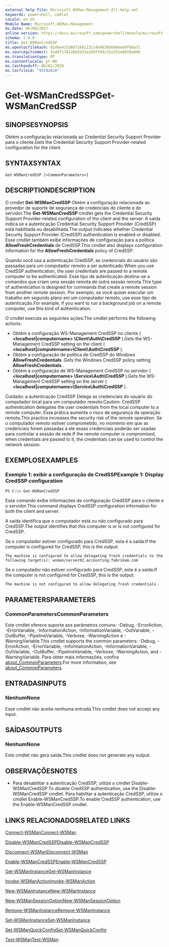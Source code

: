```yaml
---
external help file: Microsoft.WSMan.Management.dll-Help.xml
keywords: powershell, cmdlet
Locale: en-US
Module Name: Microsoft.WSMan.Management
ms.date: 06/09/2017
online version: https://docs.microsoft.com/powershell/module/microsoft.wsman.management/get-wsmancredssp?view=powershell-6&WT.mc_id=ps-gethelp
schema: 2.0.0
title: Get-WSManCredSSP
ms.openlocfilehash: 814be4153687268123114b4036b640eeb0f0da71
ms.sourcegitcommit: 2e497178126b2b33a169ff04c31e251e0b59e89b
ms.translationtype: MT
ms.contentlocale: pt-BR
ms.lasthandoff: 06/02/2020
ms.locfileid: "93192610"
---
```

# <span data-ttu-id="d2ef7-103">Get-WSManCredSSP</span><span class="sxs-lookup"><span data-stu-id="d2ef7-103">Get-WSManCredSSP</span></span>

## <span data-ttu-id="d2ef7-104">SINOPSE</span><span class="sxs-lookup"><span data-stu-id="d2ef7-104">SYNOPSIS</span></span>
<span data-ttu-id="d2ef7-105">Obtém a configuração relacionada ao Credential Security Support Provider para o cliente.</span><span class="sxs-lookup"><span data-stu-id="d2ef7-105">Gets the Credential Security Support Provider-related configuration for the client.</span></span>

## <span data-ttu-id="d2ef7-106">SYNTAX</span><span class="sxs-lookup"><span data-stu-id="d2ef7-106">SYNTAX</span></span>

```
Get-WSManCredSSP [<CommonParameters>]
```

## <span data-ttu-id="d2ef7-107">DESCRIPTION</span><span class="sxs-lookup"><span data-stu-id="d2ef7-107">DESCRIPTION</span></span>
<span data-ttu-id="d2ef7-108">O cmdlet **Get-WSManCredSSP** Obtém a configuração relacionada ao provedor de suporte de segurança de credenciais do cliente e do servidor.</span><span class="sxs-lookup"><span data-stu-id="d2ef7-108">The **Get-WSManCredSSP** cmdlet gets the Credential Security Support Provider-related configuration of the client and the server.</span></span>
<span data-ttu-id="d2ef7-109">A saída indica se a autenticação Credential Security Support Provider (CredSSP) está habilitada ou desabilitada.</span><span class="sxs-lookup"><span data-stu-id="d2ef7-109">The output indicates whether Credential Security Support Provider (CredSSP) authentication is enabled or disabled.</span></span>
<span data-ttu-id="d2ef7-110">Esse cmdlet também exibe informações de configuração para a política **AllowFreshCredentials** de CredSSP.</span><span class="sxs-lookup"><span data-stu-id="d2ef7-110">This cmdlet also displays configuration information for the **AllowFreshCredentials** policy of CredSSP.</span></span>

<span data-ttu-id="d2ef7-111">Quando você usa a autenticação CredSSP, as credenciais do usuário são passadas para um computador remoto a ser autenticado.</span><span class="sxs-lookup"><span data-stu-id="d2ef7-111">When you use CredSSP authentication, the user credentials are passed to a remote computer to be authenticated.</span></span>
<span data-ttu-id="d2ef7-112">Esse tipo de autenticação destina-se a comandos que criam uma sessão remota de outra sessão remota.</span><span class="sxs-lookup"><span data-stu-id="d2ef7-112">This type of authentication is designed for commands that create a remote session from another remote session.</span></span>
<span data-ttu-id="d2ef7-113">Por exemplo, se você quiser executar um trabalho em segundo plano em um computador remoto, use esse tipo de autenticação.</span><span class="sxs-lookup"><span data-stu-id="d2ef7-113">For example, if you want to run a background job on a remote computer, use this kind of authentication.</span></span>

<span data-ttu-id="d2ef7-114">O cmdlet executa as seguintes ações:</span><span class="sxs-lookup"><span data-stu-id="d2ef7-114">The cmdlet performs the following actions:</span></span>

- <span data-ttu-id="d2ef7-115">Obtém a configuração WS-Management CredSSP no cliente ( **\<localhost|computername\> \Client\Auth\CredSSP** ).</span><span class="sxs-lookup"><span data-stu-id="d2ef7-115">Gets the WS-Management CredSSP setting on the client ( **\<localhost|computername\>\Client\Auth\CredSSP** ).</span></span>
- <span data-ttu-id="d2ef7-116">Obtém a configuração de política de CredSSP do Windows **AllowFreshCredentials** .</span><span class="sxs-lookup"><span data-stu-id="d2ef7-116">Gets the Windows CredSSP policy setting **AllowFreshCredentials** .</span></span>
- <span data-ttu-id="d2ef7-117">Obtém a configuração de WS-Management CredSSP no servidor ( **\<localhost|computername\> \Service\Auth\CredSSP** ).</span><span class="sxs-lookup"><span data-stu-id="d2ef7-117">Gets the WS-Management CredSSP setting on the server ( **\<localhost|computername\>\Service\Auth\CredSSP** ).</span></span>

<span data-ttu-id="d2ef7-118">Cuidado: a autenticação CredSSP Delega as credenciais do usuário do computador local para um computador remoto.</span><span class="sxs-lookup"><span data-stu-id="d2ef7-118">Caution: CredSSP authentication delegates the user credentials from the local computer to a remote computer.</span></span>
<span data-ttu-id="d2ef7-119">Essa prática aumenta o risco de segurança da operação remota.</span><span class="sxs-lookup"><span data-stu-id="d2ef7-119">This practice increases the security risk of the remote operation.</span></span>
<span data-ttu-id="d2ef7-120">Se o computador remoto estiver comprometido, no momento em que as credenciais forem passadas a ele essas credenciais poderão ser usadas para controlar a sessão de rede.</span><span class="sxs-lookup"><span data-stu-id="d2ef7-120">If the remote computer is compromised, when credentials are passed to it, the credentials can be used to control the network session.</span></span>

## <span data-ttu-id="d2ef7-121">EXEMPLOS</span><span class="sxs-lookup"><span data-stu-id="d2ef7-121">EXAMPLES</span></span>

### <span data-ttu-id="d2ef7-122">Exemplo 1: exibir a configuração de CredSSP</span><span class="sxs-lookup"><span data-stu-id="d2ef7-122">Example 1: Display CredSSP configuration</span></span>

```
PS C:\> Get-WSManCredSSP
```

<span data-ttu-id="d2ef7-123">Esse comando exibe informações de configuração CredSSP para o cliente e o servidor.</span><span class="sxs-lookup"><span data-stu-id="d2ef7-123">This command displays CredSSP configuration information for both the client and server.</span></span>

<span data-ttu-id="d2ef7-124">A saída identifica que o computador está ou não configurado para CredSSP.</span><span class="sxs-lookup"><span data-stu-id="d2ef7-124">The output identifies that this computer is or is not configured for CredSSP.</span></span>

<span data-ttu-id="d2ef7-125">Se o computador estiver configurado para CredSSP, esta é a saída:</span><span class="sxs-lookup"><span data-stu-id="d2ef7-125">If the computer is configured for CredSSP, this is the output:</span></span>

`The machine is configured to allow delegating fresh credentials to the following target(s): wsman/server02.accounting.fabrikam.com`

<span data-ttu-id="d2ef7-126">Se o computador não estiver configurado para CredSSP, esta é a saída:</span><span class="sxs-lookup"><span data-stu-id="d2ef7-126">If the computer is not configured for CredSSP, this is the output:</span></span>

`The machine is not configured to allow delegating fresh credentials.`

## <span data-ttu-id="d2ef7-127">PARAMETERS</span><span class="sxs-lookup"><span data-stu-id="d2ef7-127">PARAMETERS</span></span>

### <span data-ttu-id="d2ef7-128">CommonParameters</span><span class="sxs-lookup"><span data-stu-id="d2ef7-128">CommonParameters</span></span>
<span data-ttu-id="d2ef7-129">Este cmdlet oferece suporte aos parâmetros comuns: -Debug, -ErrorAction, -ErrorVariable, -InformationAction, -InformationVariable, -OutVariable, -OutBuffer, -PipelineVariable, -Verbose, -WarningAction e -WarningVariable.</span><span class="sxs-lookup"><span data-stu-id="d2ef7-129">This cmdlet supports the common parameters: -Debug, -ErrorAction, -ErrorVariable, -InformationAction, -InformationVariable, -OutVariable, -OutBuffer, -PipelineVariable, -Verbose, -WarningAction, and -WarningVariable.</span></span> <span data-ttu-id="d2ef7-130">Para obter mais informações, confira [about_CommonParameters](https://go.microsoft.com/fwlink/?LinkID=113216).</span><span class="sxs-lookup"><span data-stu-id="d2ef7-130">For more information, see [about_CommonParameters](https://go.microsoft.com/fwlink/?LinkID=113216).</span></span>

## <span data-ttu-id="d2ef7-131">ENTRADAS</span><span class="sxs-lookup"><span data-stu-id="d2ef7-131">INPUTS</span></span>

### <span data-ttu-id="d2ef7-132">Nenhum</span><span class="sxs-lookup"><span data-stu-id="d2ef7-132">None</span></span>
<span data-ttu-id="d2ef7-133">Esse cmdlet não aceita nenhuma entrada.</span><span class="sxs-lookup"><span data-stu-id="d2ef7-133">This cmdlet does not accept any input.</span></span>

## <span data-ttu-id="d2ef7-134">SAÍDAS</span><span class="sxs-lookup"><span data-stu-id="d2ef7-134">OUTPUTS</span></span>

### <span data-ttu-id="d2ef7-135">Nenhum</span><span class="sxs-lookup"><span data-stu-id="d2ef7-135">None</span></span>
<span data-ttu-id="d2ef7-136">Este cmdlet não gera saída.</span><span class="sxs-lookup"><span data-stu-id="d2ef7-136">This cmdlet does not generate any output.</span></span>

## <span data-ttu-id="d2ef7-137">OBSERVAÇÕES</span><span class="sxs-lookup"><span data-stu-id="d2ef7-137">NOTES</span></span>

* <span data-ttu-id="d2ef7-138">Para desabilitar a autenticação CredSSP, utilize o cmdlet Disable-WSManCredSSP.</span><span class="sxs-lookup"><span data-stu-id="d2ef7-138">To disable CredSSP authentication, use the Disable-WSManCredSSP cmdlet.</span></span> <span data-ttu-id="d2ef7-139">Para habilitar a autenticação CredSSP, utilize o cmdlet Enable-WSManCredSSP.</span><span class="sxs-lookup"><span data-stu-id="d2ef7-139">To enable CredSSP authentication, use the Enable-WSManCredSSP cmdlet.</span></span>

## <span data-ttu-id="d2ef7-140">LINKS RELACIONADOS</span><span class="sxs-lookup"><span data-stu-id="d2ef7-140">RELATED LINKS</span></span>

[<span data-ttu-id="d2ef7-141">Connect-WSMan</span><span class="sxs-lookup"><span data-stu-id="d2ef7-141">Connect-WSMan</span></span>](Connect-WSMan.md)

[<span data-ttu-id="d2ef7-142">Disable-WSManCredSSP</span><span class="sxs-lookup"><span data-stu-id="d2ef7-142">Disable-WSManCredSSP</span></span>](Disable-WSManCredSSP.md)

[<span data-ttu-id="d2ef7-143">Disconnect-WSMan</span><span class="sxs-lookup"><span data-stu-id="d2ef7-143">Disconnect-WSMan</span></span>](Disconnect-WSMan.md)

[<span data-ttu-id="d2ef7-144">Enable-WSManCredSSP</span><span class="sxs-lookup"><span data-stu-id="d2ef7-144">Enable-WSManCredSSP</span></span>](Enable-WSManCredSSP.md)

[<span data-ttu-id="d2ef7-145">Get-WSManInstance</span><span class="sxs-lookup"><span data-stu-id="d2ef7-145">Get-WSManInstance</span></span>](Get-WSManInstance.md)

[<span data-ttu-id="d2ef7-146">Invoke-WSManAction</span><span class="sxs-lookup"><span data-stu-id="d2ef7-146">Invoke-WSManAction</span></span>](Invoke-WSManAction.md)

[<span data-ttu-id="d2ef7-147">New-WSManInstance</span><span class="sxs-lookup"><span data-stu-id="d2ef7-147">New-WSManInstance</span></span>](New-WSManInstance.md)

[<span data-ttu-id="d2ef7-148">New-WSManSessionOption</span><span class="sxs-lookup"><span data-stu-id="d2ef7-148">New-WSManSessionOption</span></span>](New-WSManSessionOption.md)

[<span data-ttu-id="d2ef7-149">Remove-WSManInstance</span><span class="sxs-lookup"><span data-stu-id="d2ef7-149">Remove-WSManInstance</span></span>](Remove-WSManInstance.md)

[<span data-ttu-id="d2ef7-150">Set-WSManInstance</span><span class="sxs-lookup"><span data-stu-id="d2ef7-150">Set-WSManInstance</span></span>](Set-WSManInstance.md)

[<span data-ttu-id="d2ef7-151">Set-WSManQuickConfig</span><span class="sxs-lookup"><span data-stu-id="d2ef7-151">Set-WSManQuickConfig</span></span>](Set-WSManQuickConfig.md)

[<span data-ttu-id="d2ef7-152">Test-WSMan</span><span class="sxs-lookup"><span data-stu-id="d2ef7-152">Test-WSMan</span></span>](Test-WSMan.md)
